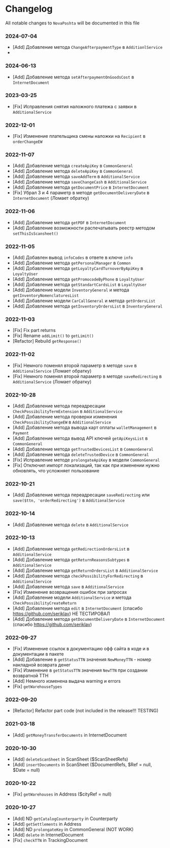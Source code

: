 # Changelog

All notable changes to `NovaPoshta` will be documented in this file

### 2024-07-04
- [Add] Добавление метода `ChangeAfterpaymentType` в `AdditionlService`
- 
### 2024-06-13
- [Add] Добавление метода `setAfterpaymentOnGoodsCost` в `InternetDocument`

### 2023-03-25
- [Fix] Исправления снятия наложного платежа с заявки в `AdditionalService`

### 2022-12-01
- [Fix] Изменение плательщика смены наложки на `Recipient` в `orderChangeEW`

### 2022-11-07
- [Add] Добавление метода `createApiKey` в `CommonGeneral`
- [Add] Добавление метода `deleteApiKey` в `CommonGeneral`
- [Add] Добавление метода `saveAddTerm` в `AdditionalService`
- [Add] Добавление метода `saveChangeCash` в `AdditionalService`
- [Add] Добавление метода `getDocumentPrice` в `InternetDocument`
- [Fix] Убрал 3 и 4 параметр в методе `getDocumentDeliveryDate` в `InternetDocument` (Ломает обратку)

### 2022-11-06
- [Add] Добавление метода `getPDF` в `InternetDocument`
- [Add] Добавление возможности распечатывать реестр методом `setThisIsScansheet()`

### 2022-11-05
- [Add] Добавлен вывод `infoCodes` в ответе в ключе `info`
- [Add] Добавление метода `getPersonalManager` в `Common`
- [Add] Добавление метода `getLoyaltyCardTurnoverByApiKey` в `LoyaltyUser`
- [Add] Добавление метода `getPromocodeByPhone` в `LoyaltyUser`
- [Add] Добавление метода `getStandartCardsList` в `LoyaltyUser`
- [Add] Добавление модели `InventoryGeneral` и метода `getInventoryNomenclaturesList`
- [Add] Добавление модели `CarCallGeneral` и метода `getOrdersList`
- [Add] Добавление метода `getInventoryOrdersList` в `InventoryGeneral`

### 2022-11-03
- [Fix] Fix part returns
- [Fix] Rename `addLimit()` to `getLimit()`
- [Refactor] Rebuild `getResponse()`

### 2022-11-02
- [Fix] Немного поменял второй параметр в методе `save` в `AdditionalService` (Ломает обратку)
- [Fix] Немного поменял второй параметр в методе `saveRedirecting` в `AdditionalService` (Ломает обратку)

### 2022-10-28
- [Add] Добавление метода переадресации `CheckPossibilityTermExtension` в `AdditionalService`
- [Add] Добавление метода проверки изменения `CheckPossibilityChangeEW` в `AdditionalService`
- [Add] Добавление метода вывода карт оплаты `walletManagement` в `Payment`
- [Add] Добавление метода вывод API ключей `getApiKeysList` в `CommonGeneral`
- [Add] Добавление метода `getTrustedDevicesList` в `CommonGeneral`
- [Add] Добавление метода `deleteTrustedDevice` в `CommonGeneral`
- [Fix] Исправление методе `prolongateApiKey` в модели `CommonGeneral`
- [Fix] Отключил импорт локализаций, так как при изменении нужно обновлять, что усложняет пользование

### 2022-10-21
- [Add] Добавление метода переадресации `saveRedirecting` или `save($ttn, 'orderRedirecting')` в `AdditionalService`

### 2022-10-14
- [Add] Добавление метода `delete` в `AdditionalService`

### 2022-10-13
- [Add] Добавление метода `getRedirectionOrdersList` в `AdditionalService`
- [Add] Добавление метода `getReturnReasonsSubtypes` в `AdditionalService`
- [Add] Добавление метода `getReturnOrdersList` в `AdditionalService`
- [Add] Добавление метода `checkPossibilityForRedirecting` в `AdditionalService`
- [Add] Добавление метода `save` в `AdditionalService`
- [Fix] Изменение возвращения ошибок при запросах
- [Add] Добавление модели `AdditionalService` и метода `CheckPossibilityCreateReturn`
- [Add] Добавление метода `edit` в `InternetDocument` (спасибо https://github.com/seriklav) НЕ ТЕСТИРОВАЛ
- [Add] Добавление метода `getDocumentDeliveryDate` в `InternetDocument` (спасибо https://github.com/seriklav)

### 2022-09-27
- [Fix] Изменение ссылок в документацию офф сайта в коде и в документации в пакете
- [Add] Добавление в `getStatusTTN` значения `NewMoneyTTN` - номер накладной возврата денег
- [Fix] Изменение в `getStatusTTN` значения `NewTTN` при создании возвратной ТТН
- [Add] Немного изменена выдача warning и errors
- [Fix] `getWarehouseTypes`


### 2022-09-20
- [Refactor] Refactor part code (not included in the release!!! TESTING)


### 2021-03-18
- [Add] `getMoneyTransferDocuments` in InternetDocument


### 2020-10-30
- [Add] `deleteScanSheet` in ScanSheet ($ScanSheetRefs)
- [Add] `insertDocuments` in ScanSheet ($DocumentRefs, $Ref = null, $Date = null)


### 2020-10-22
- [Fix] `getWarehouses` in Address ($cityRef = null)


### 2020-10-27
- [Add] ND `getCatalogCounterparty` in Counterparty
- [Add] `getSettlements` in Address
- [Add] ND `prolongateKey` in CommonGeneral (NOT WORK)
- [Add] `delete` in InternetDocument
- [Fix] `checkTTN` in TrackingDocument
